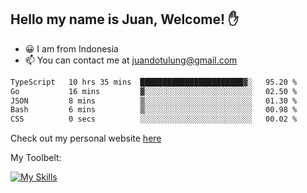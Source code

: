 ## Hello my name is Juan, Welcome! ✋

- 😀 I am from Indonesia
- 📫 You can contact me at juandotulung@gmail.com

<!--START_SECTION:waka-->

```txt
TypeScript   10 hrs 35 mins  ███████████████████████▓░   95.20 %
Go           16 mins         ▓░░░░░░░░░░░░░░░░░░░░░░░░   02.50 %
JSON         8 mins          ▒░░░░░░░░░░░░░░░░░░░░░░░░   01.30 %
Bash         6 mins          ▒░░░░░░░░░░░░░░░░░░░░░░░░   00.98 %
CSS          0 secs          ░░░░░░░░░░░░░░░░░░░░░░░░░   00.02 %
```

<!--END_SECTION:waka-->

Check out my personal website [here](https://juanchristian.com)

My Toolbelt:

[![My Skills](https://skillicons.dev/icons?i=go,js,ts,nodejs,react,nextjs,python,php,laravel,aws,bash,linux,postgres,mysql,redis,mongodb,docker)](https://skillicons.dev)

